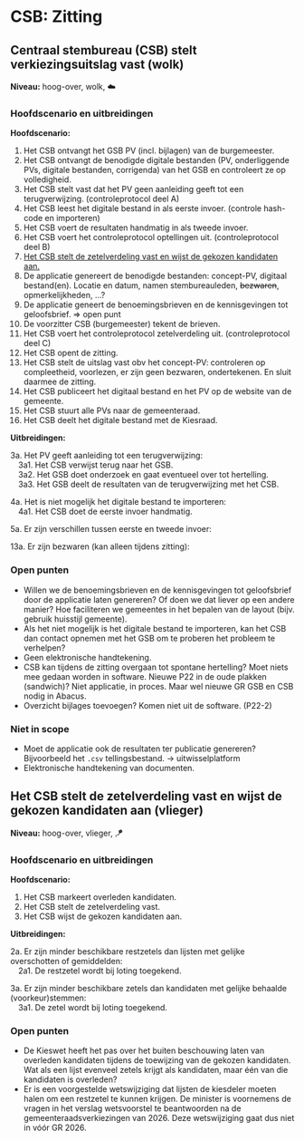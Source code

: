 # CSB: Zitting

## Centraal stembureau (CSB) stelt verkiezingsuitslag vast (wolk)

__Niveau:__ hoog-over, wolk, ☁️

### Hoofdscenario en uitbreidingen

__Hoofdscenario:__  

1. Het CSB ontvangt het GSB PV (incl. bijlagen) van de burgemeester.
2. Het CSB ontvangt de benodigde digitale bestanden (PV, onderliggende PVs, digitale bestanden, corrigenda) van het GSB en controleert ze op volledigheid.
3. Het CSB stelt vast dat het PV geen aanleiding geeft tot een terugverwijzing. (controleprotocol deel A)
4. Het CSB leest het digitale bestand in als eerste invoer. (controle hash-code en importeren)
5. Het CSB voert de resultaten handmatig in als tweede invoer.
6. Het CSB voert het controleprotocol optellingen uit. (controleprotocol deel B)
7. [Het CSB stelt de zetelverdeling vast en wijst de gekozen kandidaten aan.](#het-csb-stelt-de-zetelverdeling-vast-en-wijst-de-gekozen-kandidaten-aan-vlieger)
8. De applicatie genereert de benodigde bestanden: concept-PV, digitaal bestand(en). Locatie en datum, namen stembureauleden, ~~bezwaren~~, opmerkelijkheden, ...?
9. De applicatie geneert de benoemingsbrieven en de kennisgevingen tot geloofsbrief. => open punt
10. De voorzitter CSB (burgemeester) tekent de brieven.
11. Het CSB voert het controleprotocol zetelverdeling uit. (controleprotocol deel C)
12. Het CSB opent de zitting.
13. Het CSB stelt de uitslag vast obv het concept-PV: controleren op compleetheid, voorlezen, er zijn geen bezwaren, ondertekenen. En sluit daarmee de zitting.
14. Het CSB publiceert het digitaal bestand en het PV op de website van de gemeente.
15. Het CSB stuurt alle PVs naar de gemeenteraad.
16. Het CSB deelt het digitale bestand met de Kiesraad.

__Uitbreidingen:__

3a. Het PV geeft aanleiding tot een terugverwijzing:  
&emsp;3a1. Het CSB verwijst terug naar het GSB.  
&emsp;3a2. Het GSB doet onderzoek en gaat eventueel over tot hertelling.  
&emsp;3a3. Het GSB deelt de resultaten van de terugverwijzing met het CSB.

4a. Het is niet mogelijk het digitale bestand te importeren:  
&emsp;4a1. Het CSB doet de eerste invoer handmatig.

5a. Er zijn verschillen tussen eerste en tweede invoer:

13a. Er zijn bezwaren (kan alleen tijdens zitting):

### Open punten

- Willen we de benoemingsbrieven en de kennisgevingen tot geloofsbrief door de applicatie laten genereren? Of doen we dat liever op een andere manier? Hoe faciliteren we gemeentes in het bepalen van de layout (bijv. gebruik huisstijl gemeente).
- Als het niet mogelijk is het digitale bestand te importeren, kan het CSB dan contact opnemen met het GSB om te proberen het probleem te verhelpen?
- Geen elektronische handtekening.
- CSB kan tijdens de zitting overgaan tot spontane hertelling? Moet niets mee gedaan worden in software. Nieuwe P22 in de oude plakken (sandwich)? Niet applicatie, in proces. Maar wel nieuwe GR GSB en CSB nodig in Abacus.
- Overzicht bijlages toevoegen? Komen niet uit de software. (P22-2)

### Niet in scope

- Moet de applicatie ook de resultaten ter publicatie genereren? Bijvoorbeeld het `.csv` tellingsbestand. -> uitwisselplatform
- Elektronische handtekening van documenten.



## Het CSB stelt de zetelverdeling vast en wijst de gekozen kandidaten aan (vlieger)

__Niveau:__ hoog-over, vlieger, 🪁

### Hoofdscenario en uitbreidingen

__Hoofdscenario:__

1. Het CSB markeert overleden kandidaten.
2. Het CSB stelt de zetelverdeling vast.
3. Het CSB wijst de gekozen kandidaten aan.

__Uitbreidingen:__

2a. Er zijn minder beschikbare restzetels dan lijsten met gelijke overschotten of gemiddelden:  
&emsp;2a1. De restzetel wordt bij loting toegekend.

3a. Er zijn minder beschikbare zetels dan kandidaten met gelijke behaalde (voorkeur)stemmen:  
&emsp;3a1. De zetel wordt bij loting toegekend.


### Open punten

- De Kieswet heeft het pas over het buiten beschouwing laten van overleden kandidaten tijdens de toewijzing van de gekozen kandidaten. Wat als een lijst evenveel zetels krijgt als kandidaten, maar één van die kandidaten is overleden?
- Er is een voorgestelde wetswijziging dat lijsten de kiesdeler moeten halen om een restzetel te kunnen krijgen. De minister is voornemens de vragen in het verslag wetsvoorstel te beantwoorden na de gemeenteraadsverkiezingen van 2026. Deze wetswijziging gaat dus niet in vóór GR 2026.

